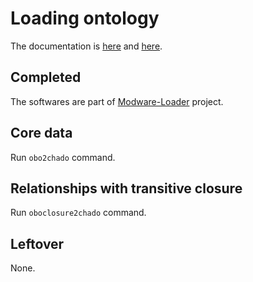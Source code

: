 # Loading ontology
The documentation is [here](http://dictybase.github.io/obo-loading/index.html) and [here](http://dictybase.github.io/obo-loader/index.html). 

## Completed
The softwares are part of
[Modware-Loader](https://github.com/dictyBase/Modware-Loader) project.
## Core data
Run ```obo2chado``` command.
## Relationships with transitive closure
Run ```oboclosure2chado``` command.

## Leftover
None.
